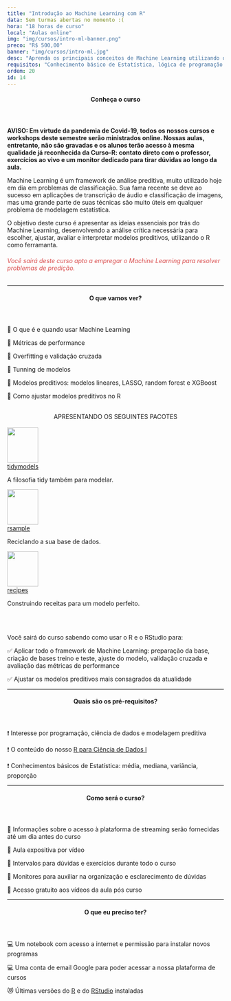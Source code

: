 ```yaml
---
title: "Introdução ao Machine Learning com R"
data: Sem turmas abertas no momento :(
hora: "18 horas de curso"
local: "Aulas online"
img: "img/cursos/intro-ml-banner.png"
preco: "R$ 500,00"
banner: "img/cursos/intro-ml.jpg"
desc: "Aprenda os principais conceitos de Machine Learning utilizando o R como ferramenta."
requisitos: "Conhecimento básico de Estatística, lógica de programação e programação em R."
ordem: 20
id: 14
---
```


<header class="section-header">
  <h4>Conheça o curso</h4>
</header>

<b>AVISO: Em virtude da pandemia de Covid-19, todos os nossos cursos e workshops deste semestre serão ministrados online. Nossas aulas, entretanto, não são gravadas e os alunos terão acesso à mesma qualidade já reconhecida da Curso-R: contato direto com o professor, exercícios ao vivo e um monitor dedicado para tirar dúvidas ao longo da aula.</b>

Machine Learning é um framework de análise preditiva, muito utilizado hoje em dia em problemas de classificação. Sua fama recente se deve ao sucesso em aplicações de transcrição de áudio e classificação de imagens, mas uma grande parte de suas técnicas são muito úteis em qualquer problema de modelagem estatística.

O objetivo deste curso é apresentar as ideias essenciais por trás do Machine Learning, desenvolvendo a análise crítica necessária para escolher, ajustar, avaliar e interpretar modelos preditivos, utilizando o R como ferramanta. 

<h6 style = "color: #da4d4d">Você sairá deste curso apto a empregar o Machine Learning para resolver problemas de predição.</h6>

<hr>

<header class="section-header">
  <h4>O que vamos ver?</h4>
</header>

&#128204; O que é e quando usar Machine Learning

&#128204; Métricas de performance

&#128204; Overfitting e validação cruzada

&#128204; Tunning de modelos

&#128204; Modelos preditivos: modelos lineares, LASSO, random forest e XGBoost

&#128204; Como ajustar modelos preditivos no R

<br>

<center>
APRESENTANDO OS SEGUINTES PACOTES
</center>

<div class="row justify-content-center">
<br>
<div class="tooltip-wrap">
   <a href = "https://tidymodels.github.io/tidymodels/" target = "_blank">
      <img src = "/img/cursos/hex/tidymodels.png" width = "72px" height = "82px">
   </a>
  <div class="tooltip-content">
    <a href = "https://tidymodels.github.io/tidymodels/" target = "_blank">tidymodels</a>
    <p>A filosofia tidy também para modelar.</p>
  </div> 
</div>
<div class="tooltip-wrap">
   <a href = "https://tidymodels.github.io/rsample/" target = "_blank">
   <img src = "/img/cursos/hex/rsample.png" width = "72px" height = "82px">
   </a>
  <div class="tooltip-content">
    <a href = "https://tidymodels.github.io/rsample/" target = "_blank">rsample</a>
    <p>Reciclando a sua base de dados.</p>
  </div> 
</div>
<div class="tooltip-wrap">
   <a href = "https://tidymodels.github.io/recipes/" target = "_blank">
      <img src = "/img/cursos/hex/recipes.png" width = "72px" height = "82px">
   </a>
  <div class="tooltip-content">
    <a href = "https://tidymodels.github.io/recipes/" target = "_blank">recipes</a>
    <p>Construindo receitas para um modelo perfeito.</p>
  </div> 
</div>
</div>


<br>
<br>

Você sairá do curso sabendo como usar o R e o RStudio para:

&#9989; Aplicar todo o framework de Machine Learning: preparação da base, criação de bases treino e teste, ajuste do modelo, validação cruzada e avaliação das métricas de performance

&#9989; Ajustar os modelos preditivos mais consagrados da atualidade


<hr>

<header class="section-header">
  <h4>Quais são os pré-requisitos?</h4>
</header>

&#10071; Interesse por programação, ciência de dados e modelagem preditiva

&#10071; O conteúdo do nosso [R para Ciência de Dados I](https://www.curso-r.com/cursos/r4ds-1/)

&#10071; Conhecimentos básicos de Estatística: média, mediana, variância, proporção

<hr>

<header class="section-header">
  <h4>Como será o curso?</h4>
</header>

<p>&#128313; Informações sobre o acesso à plataforma de streaming serão fornecidas até um dia antes do curso
<p>&#128313; Aula expositiva por vídeo
<p>&#128313; Intervalos para dúvidas e exercícios durante todo o curso
<p>&#128313; Monitores para auxiliar na organização e esclarecimento de dúvidas 
<p>&#128313; Acesso gratuito aos vídeos da aula pós curso

<hr>

<header class="section-header">
  <h4>O que eu preciso ter?</h4>
</header>

&#128187; Um notebook com acesso a internet e permissão para instalar novos programas

&#128187; Uma conta de email Google para poder acessar a nossa plataforma de cursos

&#128571; Últimas versões do [R](https://cran.r-project.org/) e do [RStudio](https://www.rstudio.com/products/rstudio/download/) instaladas

